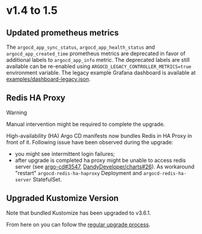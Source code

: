 # v1.4 to 1.5

## Updated prometheus metrics

The `argocd_app_sync_status`, `argocd_app_health_status` and `argocd_app_created_time` prometheus metrics are deprecated
in favor of additional labels to `argocd_app_info` metric. The deprecated labels are still available can be re-enabled
using `ARGOCD_LEGACY_CONTROLLER_METRICS=true` environment variable. The legacy example Grafana dashboard is available at
[examples/dashboard-legacy.json](https://github.com/argoproj/argo-cd/blob/master/examples/dashboard-legacy.json). 

## Redis HA Proxy

> [!WARNING]
> Manual intervention might be required to complete the upgrade.

High-availability (HA) Argo CD manifests now bundles Redis in HA Proxy in front of it. Following issue have been
observed during the upgrade:

* you might see intermittent login failures;
* after upgrade is completed ha proxy might be unable to access redis server
(see [argo-cd#3547](https://github.com/argoproj/argo-cd/issues/3547), [DandyDeveloper/charts#26](https://github.com/DandyDeveloper/charts/issues/26)).
As workaround "restart" `argocd-redis-ha-haproxy` Deployment and `argocd-redis-ha-server` StatefulSet.   

## Upgraded Kustomize Version

Note that bundled Kustomize has been upgraded to v3.6.1.

From here on you can follow the [regular upgrade process](./overview.md).
